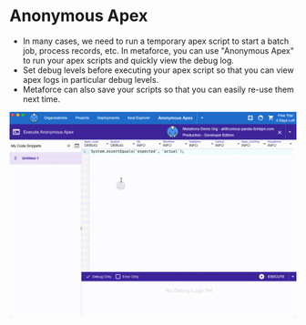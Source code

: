 # Anonymous Apex

-   In many cases, we need to run a temporary apex script to start a batch job, process records, etc. In metaforce, you can use "Anonymous Apex" to run your apex scripts and quickly view the debug log.
-   Set debug levels before executing your apex script so that you can view apex logs in particular debug levels.
-   Metaforce can also save your scripts so that you can easily re-use them next time.

![Anonymous Apex](./images/anonymous-apex.gif)
